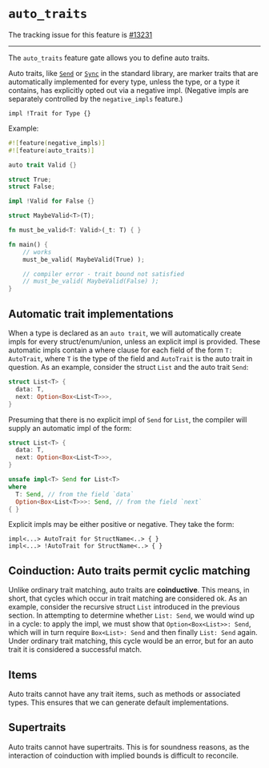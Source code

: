 # `auto_traits`

The tracking issue for this feature is [#13231]

[#13231]: https://github.com/rust-lang/rust/issues/13231

----

The `auto_traits` feature gate allows you to define auto traits.

Auto traits, like [`Send`] or [`Sync`] in the standard library, are marker traits
that are automatically implemented for every type, unless the type, or a type it contains,
has explicitly opted out via a negative impl. (Negative impls are separately controlled
by the `negative_impls` feature.)

[`Send`]: https://doc.rust-lang.org/std/marker/trait.Send.html
[`Sync`]: https://doc.rust-lang.org/std/marker/trait.Sync.html

```rust,ignore (partial-example)
impl !Trait for Type {}
```

Example:

```rust
#![feature(negative_impls)]
#![feature(auto_traits)]

auto trait Valid {}

struct True;
struct False;

impl !Valid for False {}

struct MaybeValid<T>(T);

fn must_be_valid<T: Valid>(_t: T) { }

fn main() {
    // works
    must_be_valid( MaybeValid(True) );

    // compiler error - trait bound not satisfied
    // must_be_valid( MaybeValid(False) );
}
```

## Automatic trait implementations

When a type is declared as an `auto trait`, we will automatically
create impls for every struct/enum/union, unless an explicit impl is
provided. These automatic impls contain a where clause for each field
of the form `T: AutoTrait`, where `T` is the type of the field and
`AutoTrait` is the auto trait in question. As an example, consider the
struct `List` and the auto trait `Send`:

```rust
struct List<T> {
  data: T,
  next: Option<Box<List<T>>>,
}
```

Presuming that there is no explicit impl of `Send` for `List`, the
compiler will supply an automatic impl of the form:

```rust
struct List<T> {
  data: T,
  next: Option<Box<List<T>>>,
}

unsafe impl<T> Send for List<T>
where
  T: Send, // from the field `data`
  Option<Box<List<T>>>: Send, // from the field `next`
{ }
```

Explicit impls may be either positive or negative. They take the form:

```rust,ignore (partial-example)
impl<...> AutoTrait for StructName<..> { }
impl<...> !AutoTrait for StructName<..> { }
```

## Coinduction: Auto traits permit cyclic matching

Unlike ordinary trait matching, auto traits are **coinductive**. This
means, in short, that cycles which occur in trait matching are
considered ok. As an example, consider the recursive struct `List`
introduced in the previous section. In attempting to determine whether
`List: Send`, we would wind up in a cycle: to apply the impl, we must
show that `Option<Box<List>>: Send`, which will in turn require
`Box<List>: Send` and then finally `List: Send` again. Under ordinary
trait matching, this cycle would be an error, but for an auto trait it
is considered a successful match.

## Items

Auto traits cannot have any trait items, such as methods or associated types. This ensures that we can generate default implementations.

## Supertraits

Auto traits cannot have supertraits. This is for soundness reasons, as the interaction of coinduction with implied bounds is difficult to reconcile.
